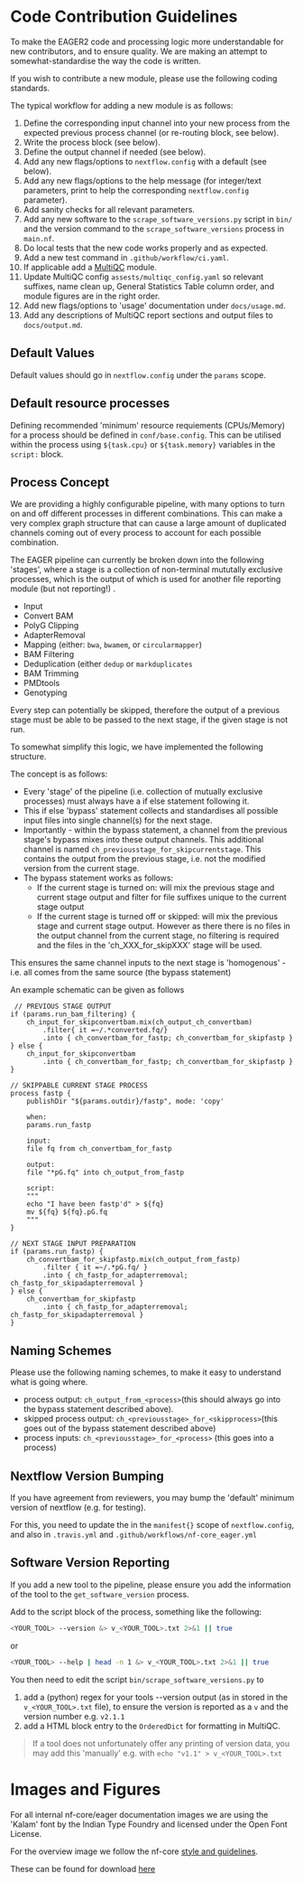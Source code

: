 # Code Contribution Guidelines

To make the EAGER2 code and processing logic more understandable for new contributors, and to ensure quality. We are making an attempt to somewhat-standardise the way the code is written.

If you wish to contribute a new module, please use the following coding standards.

The typical workflow for adding a new module is as follows:

1. Define the corresponding input channel into your new process from the expected previous process channel (or re-routing block, see below).
2. Write the process block (see below).
3. Define the output channel if needed (see below).
4. Add any new flags/options to `nextflow.config` with a default (see below).
5. Add any new flags/options to the help message (for integer/text parameters, print to help the corresponding `nextflow.config` parameter).
6. Add sanity checks for all relevant parameters.
7. Add any new software to the `scrape_software_versions.py` script in `bin/` and the version command to the `scrape_software_versions` process in `main.nf`.
8. Do local tests that the new code works properly and as expected.
9. Add a new test command in `.github/workflow/ci.yaml`.
10. If applicable add a [MultiQC](https://https://multiqc.info/) module.
11. Update MultiQC config `assests/multiqc_config.yaml` so relevant suffixes, name clean up, General Statistics Table column order, and module figures are in the right order.
12. Add new flags/options to 'usage' documentation under `docs/usage.md`.
13. Add any descriptions of MultiQC report sections and output files to `docs/output.md`.

## Default Values

Default values should go in `nextflow.config` under the `params` scope.

## Default resource processes

Defining recommended 'minimum' resource requiements (CPUs/Memory) for a process should be defined in `conf/base.config`. This can be utilised within the process using `${task.cpu}` or `${task.memory}` variables in the `script:` block.

## Process Concept

We are providing a highly configurable pipeline, with many options to turn on and off different processes in different combinations. This can make a very complex graph structure that can cause a large amount of duplicated channels coming out of every process to account for each possible combination.

The EAGER pipeline can currently be broken down into the following 'stages', where a stage is a collection of  non-terminal mututally exclusive processes, which is the output of which is used for another file reporting module (but not reporting!) .

* Input
* Convert BAM
* PolyG Clipping
* AdapterRemoval
* Mapping (either: `bwa`, `bwamem`, or `circularmapper`)
* BAM Filtering
* Deduplication (either `dedup` or `markduplicates`
* BAM Trimming
* PMDtools
* Genotyping

Every step can potentially be skipped, therefore the output of a previous stage must be able to be passed to the next stage, if the given stage is not run.

To somewhat simplify this logic, we have implemented the following structure.

The concept is as follows:

* Every 'stage' of the pipeline (i.e. collection of mutually exclusive processes) must always have a if else statement following it.
* This if else 'bypass' statement collects and standardises all possible input files into single channel(s) for the next stage.
* Importantly - within the bypass statement, a channel from the previous stage's bypass mixes into these output channels. This additional channel is named `ch_previousstage_for_skipcurrentstage`. This contains the output from the previous stage, i.e. not the modified version from the current stage.
* The bypass statement works as follows:
  * If the current stage is turned on: will mix the previous stage and current stage output and filter for file suffixes unique to the current stage output
  * If the current stage is turned off or skipped: will mix the previous stage and current stage output. However as there there is no files in the output channel from the current stage, no filtering is required and the files in the 'ch_XXX_for_skipXXX' stage will be used.
  
 This ensures the same channel inputs to the next stage is 'homogenous' - i.e. all comes from the same source (the bypass statement)
  
 An example schematic can be given as follows

```nextflow
 // PREVIOUS STAGE OUTPUT
if (params.run_bam_filtering) {
    ch_input_for_skipconvertbam.mix(ch_output_ch_convertbam)
        .filter{ it =~/.*converted.fq/}
        .into { ch_convertbam_for_fastp; ch_convertbam_for_skipfastp }
} else {
    ch_input_for_skipconvertbam
        .into { ch_convertbam_for_fastp; ch_convertbam_for_skipfastp }
}

// SKIPPABLE CURRENT STAGE PROCESS
process fastp {
    publishDir "${params.outdir}/fastp", mode: 'copy'

    when:
    params.run_fastp

    input:
    file fq from ch_convertbam_for_fastp

    output:
    file "*pG.fq" into ch_output_from_fastp

    script:
    """
    echo "I have been fastp'd" > ${fq}  
    mv ${fq} ${fq}.pG.fq
    """
}

// NEXT STAGE INPUT PREPARATION
if (params.run_fastp) {
    ch_convertbam_for_skipfastp.mix(ch_output_from_fastp)
        .filter { it =~/.*pG.fq/ }
        .into { ch_fastp_for_adapterremoval; ch_fastp_for_skipadapterremoval }
} else {
    ch_convertbam_for_skipfastp
        .into { ch_fastp_for_adapterremoval; ch_fastp_for_skipadapterremoval }
}

 ```

## Naming Schemes

Please use the following naming schemes, to make it easy to understand what is going where.

* process output: `ch_output_from_<process>`(this should always go into the bypass statement described above).
* skipped process output: `ch_<previousstage>_for_<skipprocess>`(this goes out of the bypass statement described above)
* process inputs: `ch_<previousstage>_for_<process>` (this goes into a process)

## Nextflow Version Bumping

If you have agreement from reviewers, you may bump the 'default' minimum version of nextflow (e.g. for testing).

For this, you need to update the in the `manifest{}` scope of `nextflow.config`, and also in `.travis.yml` and `.github/workflows/nf-core_eager.yml`

## Software Version Reporting

If you add a new tool to the pipeline, please ensure you add the information of the tool to the `get_software_version` process.

Add to the script block of the process, something like the following:

```bash
<YOUR_TOOL> --version &> v_<YOUR_TOOL>.txt 2>&1 || true
```

or

```bash
<YOUR_TOOL> --help | head -n 1 &> v_<YOUR_TOOL>.txt 2>&1 || true
```

You then need to edit the script `bin/scrape_software_versions.py` to

1. add a (python) regex for your tools --version output (as in stored in the `v_<YOUR_TOOL>.txt` file), to ensure the version is reported as a `v` and the version number e.g. `v2.1.1`
2. add a HTML block entry to the `OrderedDict` for formatting in MultiQC.

> If a tool does not unfortunately offer any printing of version data, you may add this 'manually' e.g. with `echo "v1.1" > v_<YOUR_TOOL>.txt`

# Images and Figures

For all internal nf-core/eager documentation images we are using the 'Kalam' font by the Indian Type Foundry and licensed under the Open Font License.

For the overview image we follow the nf-core [style and guidelines](https://nf-co.re/developers/design_guidelines).

These can be found for download [here](https://fonts.google.com/specimen/Kalam)
